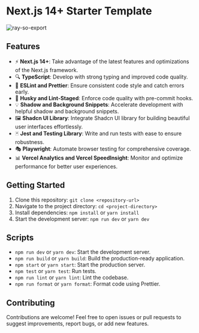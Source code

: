 # Next.js 14+ Starter Template
![ray-so-export](https://github.com/anayatkhan1/Nextjs-template/assets/73161735/328586cc-d2af-4e3b-a5ee-9d26bf678f41)


## Features

- ⚡ **Next.js 14+**: Take advantage of the latest features and optimizations of the Next.js framework.
- 🔍 **TypeScript**: Develop with strong typing and improved code quality.
- 🚀 **ESLint and Prettier**: Ensure consistent code style and catch errors early.
- 🐶 **Husky and Lint-Staged**: Enforce code quality with pre-commit hooks.
- 💡 **Shadow and Background Snippets**: Accelerate development with helpful shadow and background snippets.
- 🖼️ **Shadcn UI Library**: Integrate Shadcn UI library for building beautiful user interfaces effortlessly.
- 🃏 **Jest and Testing Library**: Write and run tests with ease to ensure robustness.
- 🎭 **Playwright**: Automate browser testing for comprehensive coverage.
- 📊 **Vercel Analytics and Vercel SpeedInsight**: Monitor and optimize performance for better user experiences.


## Getting Started

1. Clone this repository: `git clone <repository-url>`
2. Navigate to the project directory: `cd <project-directory>`
3. Install dependencies: `npm install` or `yarn install`
4. Start the development server: `npm run dev` or `yarn dev`

## Scripts

- `npm run dev` or `yarn dev`: Start the development server.
- `npm run build` or `yarn build`: Build the production-ready application.
- `npm start` or `yarn start`: Start the production server.
- `npm test` or `yarn test`: Run tests.
- `npm run lint` or `yarn lint`: Lint the codebase.
- `npm run format` or `yarn format`: Format code using Prettier.

## Contributing

Contributions are welcome! Feel free to open issues or pull requests to suggest improvements, report bugs, or add new features.
